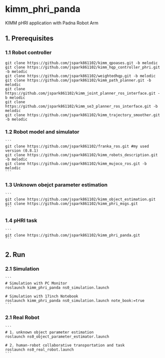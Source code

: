 # kimm_phri_panda
KIMM pHRI application with Padna Robot Arm

## 1. Prerequisites
### 1.1 Robot controller
    git clone https://github.com/jspark861102/kimm_qpoases.git -b melodic
    git clone https://github.com/jspark861102/kimm_hqp_controller_phri.git -b melodic
    git clone https://github.com/jspark861102/weightedhqp.git -b melodic
    git clone https://github.com/jspark861102/kimm_path_planner.git -b melodic
    git clone https://github.com/jspark861102/kimm_joint_planner_ros_interface.git -b melodic
    git clone https://github.com/jspark861102/kimm_se3_planner_ros_interface.git -b melodic
    git clone https://github.com/jspark861102/kimm_trajectory_smoother.git -b melodic

### 1.2 Robot model and simulator
    ```
    git clone https://github.com/jspark861102/franka_ros.git #my used version (0.8.1)
    git clone https://github.com/jspark861102/kimm_robots_description.git -b melodic
    git clone https://github.com/jspark861102/kimm_mujoco_ros.git -b melodic
    ```

### 1.3 Unknown obejct parameter estimation
    ```
    git clone https://github.com/jspark861102/kimm_object_estimation.git
    git clone https://github.com/jspark861102/kimm_phri_msgs.git
    ```

### 1.4 pHRI task
    ```
    git clone https://github.com/jspark861102/kimm_phri_panda.git
    ```

## 2. Run
### 2.1 Simulation
    ```
    # Simulation with PC Monitor
    roslaunch kimm_phri_panda ns0_simulation.launch

    # Simulation with 17inch Notebook
    roslaunch kimm_phri_panda ns0_simulation.launch note_book:=true
    ```

### 2.1 Real Robot
    ```
    # 1. unknown object parameter estimation
    roslaunch ns0_object_parameter_estimator.launch

    # 2. human-robot collaborative transportation and task
    roslaunch ns0_real_robot.launch
    ```

